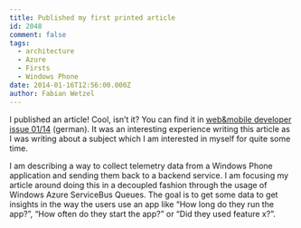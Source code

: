 ```yaml
---
title: Published my first printed article
id: 2048
comment: false
tags:
  - architecture
  - Azure
  - Firsts
  - Windows Phone
date: 2014-01-16T12:56:00.000Z
author: Fabian Wetzel
---
```


I published an article! Cool, isn’t it? You can find it in [web&amp;mobile developer issue 01/14](http://www.webundmobile.de/Aktuelles-Heft/Inhalt-web-mobile-developer-1-2014-10219.html) (german). It was an interesting experience writing this article as I was writing about a subject which I am interested in myself for quite some time.

I am describing a way to collect telemetry data from a Windows Phone application and sending them back to a backend service. I am focusing my article around doing this in a decoupled fashion through the usage of Windows Azure ServiceBus Queues. The goal is to get some data to get insights in the way the users use an app like “How long do they run the app?”, “How often do they start the app?” or “Did they used feature x?”.

